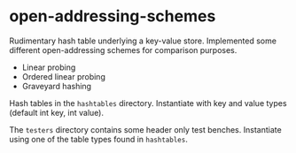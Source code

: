 # open-addressing-schemes

Rudimentary hash table underlying a key-value store.
Implemented some different open-addressing schemes for comparison purposes.

- Linear probing
- Ordered linear probing
- Graveyard hashing

Hash tables in the `hashtables` directory.  Instantiate with key and
value types (default int key, int value).

The `testers` directory contains some header only test benches.
Instantiate using one of the table types found in `hashtables`.
